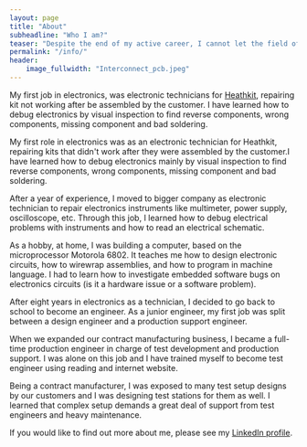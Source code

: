 ```yaml
---
layout: page
title: "About"
subheadline: "Who I am?"
teaser: "Despite the end of my active career, I cannot let the field of test engineering go without a final project. A project in my head for many years, but impossible to accomplish under regular work, until now."
permalink: "/info/"
header:
    image_fullwidth: "Interconnect_pcb.jpeg"
---
```

My first job in electronics, was electronic technicians for <a href= "https://shop.heathkit.com/shop">Heathkit</a>, repairing kit not working after be assembled by the customer. I have learned how to debug electronics by visual inspection to find reverse components, wrong components, missing component and bad soldering. <br>

My first role in electronics was as an electronic technician for Heathkit, repairing kits that didn't work after they were assembled by the customer.I have learned how to debug electronics mainly by visual inspection to find reverse components, wrong components, missing component and bad soldering.<br>

After a year of experience, I moved to bigger company as electronic technician to repair electronics instruments like multimeter, power supply, oscilloscope, etc. Through this job, I learned how to debug electrical problems with instruments and how to read an electrical schematic.<br>

As a hobby, at home, I was building a computer, based on the microprocessor Motorola 6802.
It teaches me how to design electronic circuits, how to wirewrap assemblies, and how to program in machine language. I had to learn how to investigate embedded software bugs on electronics circuits (is it a hardware issue or a software problem).<br>

After eight years in electronics as a technician, I decided to go back to school to become an engineer. As a junior engineer, my first job was split between a design engineer and a production support engineer.<br>

When we expanded our contract manufacturing business, I became a full-time production engineer in charge of test development and production support. I was alone on this job and I have trained myself to become test engineer using reading and internet website.<br>

Being a contract manufacturer, I was exposed to many test setup designs by our customers and I was designing test stations for them as well.  I learned that complex setup demands a great deal of support from test engineers and heavy maintenance.<br>

If you would like to find out more about me, please see my <a href= "https://ca.linkedin.com/in/daniellockhead">LinkedIn profile</a>.<br>

